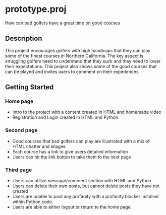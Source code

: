 # prototype.proj
How can bad golfers have a great time on good courses

## Description

This project encourages golfers with high handicaps that they can play some of the finest courses in Northern California. The key aspect is struggling golfers need to understand that they suck and they need to lower their expectations. This project also shows some of the good courses that can be played and invites users to comment on their experiences.

## Getting Started

### Home page

* Intro to the project with a content created in HTML and homemade video
* Registration and Login created in HTML and Python

### Second page

* Good courses that bad golfers can play are illustrated with a mix of HTML chatter and images
* Each course has a link to give users detailed information
* Users can hit the link button to take them to the next page

### Third page

* Users can utilize message/comment section with HTML and Python
* Users can delete their own posts, but cannot delete posts they have not created
* Users are unable to post any profanity with a profanity blocker installed within Python code.
* Users are able to either logout or return to the home page
